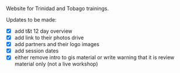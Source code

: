 Website for Trinidad and Tobago trainings.

Updates to be made:
- [x] add t&t 12 day overview
- [x] add link to their photos drive
- [x] add partners and their logo images
- [x] add session dates
- [x] either remove intro to gis material or write warning that it is review material only (not a live workshop)
